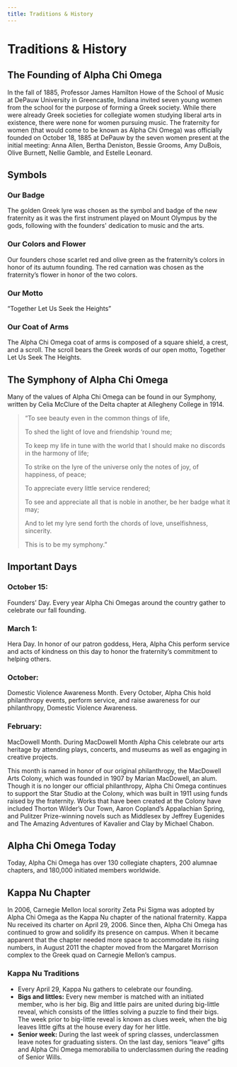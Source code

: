 ```yaml
---
title: Traditions & History
---
```


# Traditions & History

## The Founding of Alpha Chi Omega

In the fall of 1885, Professor James Hamilton Howe of the School of Music at DePauw University in Greencastle, Indiana invited seven young women from the school for the purpose of forming a Greek society.  While there were already Greek societies for collegiate women studying liberal arts in existence, there were none for women pursuing music.  The fraternity for women (that would come to be known as Alpha Chi Omega) was officially founded on October 18, 1885 at DePauw by the seven women present at the initial meeting: Anna Allen, Bertha Deniston, Bessie Grooms, Amy DuBois, Olive Burnett, Nellie Gamble, and Estelle Leonard.

## Symbols

### Our Badge
The golden Greek lyre was chosen as the symbol and badge of the new fraternity as it was the first instrument played on Mount Olympus by the gods, following with the founders' dedication to music and the arts.

### Our Colors and Flower
Our founders chose scarlet red and olive green as the fraternity’s colors in honor of its autumn founding. The red carnation was chosen as the fraternity’s flower in honor of the two colors.

### Our Motto

“Together Let Us Seek the Heights”

### Our Coat of Arms

The Alpha Chi Omega coat of arms is composed of a square shield, a crest, and a scroll. The scroll bears the Greek words of our open motto, Together Let Us Seek The Heights. 

## The Symphony of Alpha Chi Omega

Many of the values of Alpha Chi Omega can be found in our Symphony, written by Celia McClure of the Delta chapter at Allegheny College in 1914.

> “To see beauty even in the common things of life,
>
> To shed the light of love and friendship ‘round me;
>
> To keep my life in tune with the world
> that I should make no discords in the harmony of life;
>
> To strike on the lyre of the universe
> only the notes of joy, of happiness, of peace;
>
> To appreciate every little service rendered;
>
> To see and appreciate all that is noble in another,
> be her badge what it may;
>
> And to let my lyre send forth the chords of love,
> unselfishness, sincerity.
>
> This is to be my symphony.”


## Important Days

### October 15: 
Founders’ Day. Every year Alpha Chi Omegas around the country gather to celebrate our fall founding.

### March 1: 
Hera Day. In honor of our patron goddess, Hera, Alpha Chis perform service and acts of kindness on this day to honor the fraternity’s commitment to helping others.

### October: 
Domestic Violence Awareness Month. Every October, Alpha Chis hold philanthropy events, perform service, and raise awareness for our philanthropy, Domestic Violence Awareness.

### February: 
MacDowell Month. During MacDowell Month Alpha Chis celebrate our arts heritage by attending plays, concerts, and museums as well as engaging in creative projects.  

This month is named in honor of our original philanthropy, the MacDowell Arts Colony, which was founded in 1907 by Marian MacDowell, an alum. Though it is no longer our official philanthropy, Alpha Chi Omega continues to support the Star Studio at the Colony, which was built in 1911 using funds raised by the fraternity. Works that have been created at the Colony have included Thorton Wilder’s Our Town, Aaron Copland’s Appalachian Spring, and Pulitzer Prize-winning novels such as Middlesex by Jeffrey Eugenides and The Amazing Adventures of Kavalier and Clay by Michael Chabon.

## Alpha Chi Omega Today

Today, Alpha Chi Omega has over 130 collegiate chapters, 200 alumnae chapters, and 180,000 initiated members worldwide.

## Kappa Nu Chapter
In 2006, Carnegie Mellon local sorority Zeta Psi Sigma was adopted by Alpha Chi Omega as the Kappa Nu chapter of the national fraternity.  Kappa Nu received its charter on April 29, 2006.  Since then, Alpha Chi Omega has continued to grow and solidify its presence on campus.  When it became apparent that the chapter needed more space to accommodate its rising numbers, in August 2011 the chapter moved from the Margaret Morrison complex to the Greek quad on Carnegie Mellon’s campus.

### Kappa Nu Traditions 

- Every April 29, Kappa Nu gathers to celebrate our founding.
- **Bigs and littles:** Every new member is matched with an initiated member, who is her big.  Big and little pairs are united during big-little reveal, which consists of the littles solving a puzzle to find their bigs.  The week prior to big-little reveal is known as clues week, when the big leaves little gifts at the house every day for her little.
- **Senior week:** During the last week of spring classes, underclassmen leave notes for graduating sisters.  On the last day, seniors “leave” gifts and Alpha Chi Omega memorabilia to underclassmen during the reading of Senior Wills.

